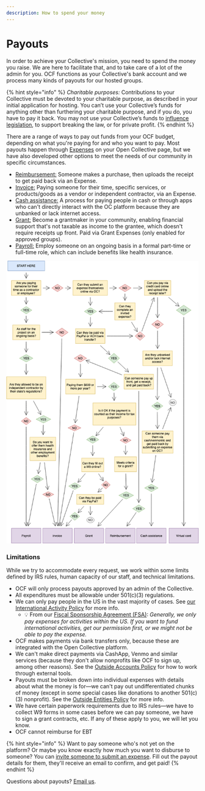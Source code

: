 ```yaml
---
description: How to spend your money
---
```


# Payouts

In order to achieve your Collective's mission, you need to spend the money you raise. We are here to facilitate that, and to take care of a lot of the admin for you. OCF functions as your Collective's bank account and we process many kinds of payouts for our hosted groups.

{% hint style="info" %}
_Charitable purposes:_ Contributions to your Collective must be devoted to your charitable purpose, as described in your initial application for hosting. You can’t use your Collective’s funds for anything other than furthering your charitable purpose, and if you do, you have to pay it back. You may not use your Collective’s funds to [influence legislation](../policies/political-activity.md), to support breaking the law, or for private profit.
{% endhint %}

There are a range of ways to pay out funds from your OCF budget, depending on what you're paying for and who you want to pay. Most payouts happen through [Expenses](../basics.md#submitting-expenses) on your Open Collective page, but we have also developed other options to meet the needs of our community in specific circumstances.

* [Reimbursement:](https://docs.opencollective.com/help/expenses-and-getting-paid/submitting-expenses#reimbursements) Someone makes a purchase, then uploads the receipt to get paid back via an Expense.
* [Invoice:](https://docs.opencollective.com/help/expenses-and-getting-paid/submitting-expenses#invoices) Paying someone for their time, specific services, or products/goods as a vendor or independent contractor, via an Expense.
* [Cash assistance:](../policies/cash-assistance-policy.md) A process for paying people in cash or through apps who can't directly interact with the OC platform because they are unbanked or lack internet access.
* [Grant:](../grantmaking/policy.md) Become a grantmaker in your community, enabling financial support that's not taxable as income to the grantee, which doesn't require receipts up front. Paid via Grant Expenses (only enabled for approved groups).
* [Payroll:](../../what-we-offer/employment.md) Employ someone on an ongoing basis in a formal part-time or full-time role, which can include benefits like health insurance.

![It may not be pretty, but it shows all the options! - Virtual Cards are no longer an available payout option.](../../.gitbook/assets/OCF-payouts.png)

### Limitations

While we try to accommodate every request, we work within some limits defined by IRS rules, human capacity of our staff, and technical limitations.

* OCF will only process payouts approved by an admin of the Collective.
* All expenditures must be allowable under 501(c)(3) regulations.
* We can only pay people in the US in the vast majority of cases. See [our International Activity Policy](../policies/international.md) for more info.
  * :bulb: From our [Fiscal Sponsorship Agreement (FSA)](https://docs.google.com/document/u/1/d/e/2PACX-1vQ\_fs7IOojAHaMBKYtaJetlTXJZLnJ7flIWkwxUSQtTkWUMtwFYC2ssb-ooBnT-Ldl6wbVhNQiCkSms/pub): _Generally, we only pay expenses for activities within the US. If you want to fund international activities, get our permission first, or we might not be able to pay the expense._
* OCF makes payments via bank transfers only, because these are integrated with the Open Collective platform.
* We can't make direct payments via CashApp, Venmo and similar services (because they don't allow nonprofits like OCF to sign up, among other reasons). See the [Outside Accounts Policy](../policies/outside-accounts-policy.md) for how to work through external tools.
* Payouts must be broken down into individual expenses with details about what the money is for—we can't pay out undifferentiated chunks of money (except in some special cases like donations to another 501(c)(3) nonprofit). See the [Outside Entities Policy](../policies/outside-entities-policy.md) for more info.
* We have certain paperwork requirements due to IRS rules—we have to collect W9 forms in some cases before we can pay someone, we have to sign a grant contracts, etc. If any of these apply to you, we will let you know.
* OCF cannot reimburse for EBT

{% hint style="info" %}
Want to pay someone who's not yet on the platform? Or maybe you know exactly how much you want to disburse to someone? You can [invite someone to submit an expense](https://docs.opencollective.com/help/expenses-and-getting-paid/submitting-expenses#inviting-a-third-party-to-submit-an-expense). Fill out the payout details for them, they'll receive an email to confirm, and get paid!
{% endhint %}

Questions about payouts? [Email us](mailto:contact@opencollective.foundation).
